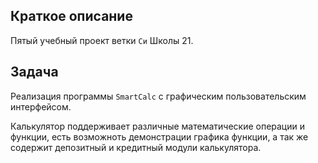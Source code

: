 ## Краткое описание

Пятый учебный проект ветки `Си` Школы 21.

## Задача

Реализация программы `SmartCalc` с графическим пользовательским интерфейсом.

Калькулятор поддерживает различные математические операции и функции, есть возможноть демонстрации графика функции, а так же содержит депозитный и кредитный модули калькулятора.